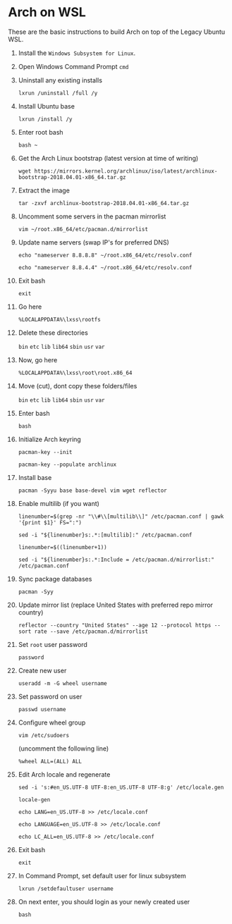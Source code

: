 # Arch on WSL
These are the basic instructions to build Arch on top of the Legacy Ubuntu WSL.

1. Install the `Windows Subsystem for Linux`.

2. Open Windows Command Prompt
   `cmd`

3. Uninstall any existing installs

   `lxrun /uninstall /full /y`

4. Install Ubuntu base

   `lxrun /install /y`

5. Enter root bash

   `bash ~`

6. Get the Arch Linux bootstrap (latest version at time of writing)

   `wget https://mirrors.kernel.org/archlinux/iso/latest/archlinux-bootstrap-2018.04.01-x86_64.tar.gz`

7. Extract the image

   `tar -zxvf archlinux-bootstrap-2018.04.01-x86_64.tar.gz`

8. Uncomment some servers in the pacman mirrorlist

   `vim ~/root.x86_64/etc/pacman.d/mirrorlist`

9. Update name servers (swap IP's for preferred DNS)

   `echo "nameserver 8.8.8.8" ~/root.x86_64/etc/resolv.conf`

   `echo "nameserver 8.8.4.4" ~/root.x86_64/etc/resolv.conf`

10. Exit bash

      `exit`

11. Go here

      `%LOCALAPPDATA%\lxss\rootfs`

12. Delete these directories

      `bin` `etc` `lib` `lib64` `sbin` `usr` `var`

13. Now, go here

      `%LOCALAPPDATA%\lxss\root\root.x86_64`

14. Move (cut), dont copy these folders/files

      `bin` `etc` `lib` `lib64` `sbin` `usr` `var`

15. Enter bash

      `bash`

16. Initialize Arch keyring

      `pacman-key --init`

      `pacman-key --populate archlinux`

17. Install base

      `pacman -Syyu base base-devel vim wget reflector`

18. Enable multilib (if you want)

      `linenumber=$(grep -nr "\\#\\[multilib\\]" /etc/pacman.conf | gawk '{print $1}' FS=":")`

      `sed -i "${linenumber}s:.*:[multilib]:" /etc/pacman.conf`

      `linenumber=$((linenumber+1))`

      `sed -i "${linenumber}s:.*:Include = /etc/pacman.d/mirrorlist:" /etc/pacman.conf`

19. Sync package databases

      `pacman -Syy`

20. Update mirror list (replace United States with preferred repo mirror country)

      `reflector --country "United States" --age 12 --protocol https --sort rate --save /etc/pacman.d/mirrorlist`

21. Set `root` user password

      `password`

22. Create new user

      `useradd -m -G wheel username`

23. Set password on user

      `passwd username`

24. Configure wheel group

      `vim /etc/sudoers`

      (uncomment the following line)

      `%wheel ALL=(ALL) ALL`

25. Edit Arch locale and regenerate

      `sed -i 's:#en_US.UTF-8 UTF-8:en_US.UTF-8 UTF-8:g' /etc/locale.gen`

      `locale-gen`

      `echo LANG=en_US.UTF-8 >> /etc/locale.conf`

      `echo LANGUAGE=en_US.UTF-8 >> /etc/locale.conf`

      `echo LC_ALL=en_US.UTF-8 >> /etc/locale.conf`

25. Exit bash

      `exit`

26. In Command Prompt, set default user for linux subsystem

      `lxrun /setdefaultuser username`

27. On next enter, you should login as your newly created user

      `bash`
